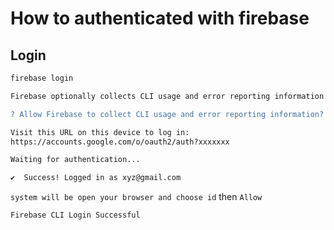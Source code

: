 # How to authenticated with firebase

## Login

```bash
firebase login
```

```bash
Firebase optionally collects CLI usage and error reporting information to help improve our products. Data is collected in accordance with Google's privacy policy (https://policies.google.com/privacy) and is not used to identify you.

? Allow Firebase to collect CLI usage and error reporting information? (Y/n) Y
```

```bash
Visit this URL on this device to log in:
https://accounts.google.com/o/oauth2/auth?xxxxxxx

Waiting for authentication...

✔  Success! Logged in as xyz@gmail.com
```

`system will be open your browser and choose id` then `Allow` 

```bash
Firebase CLI Login Successful
```